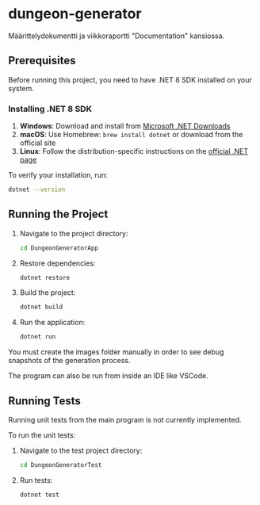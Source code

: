 # dungeon-generator

Määrittelydokumentti ja viikkoraportti "Documentation" kansiossa.

## Prerequisites

Before running this project, you need to have .NET 8 SDK installed on your system.

### Installing .NET 8 SDK

1. **Windows**: Download and install from [Microsoft .NET Downloads](https://dotnet.microsoft.com/en-us/download/dotnet/8.0)
2. **macOS**: Use Homebrew: `brew install dotnet` or download from the official site
3. **Linux**: Follow the distribution-specific instructions on the [official .NET page](https://docs.microsoft.com/en-us/dotnet/core/install/linux)

To verify your installation, run:
```bash
dotnet --version
```

## Running the Project

1. Navigate to the project directory:
   ```bash
   cd DungeonGeneratorApp
   ```

2. Restore dependencies:
   ```bash
   dotnet restore
   ```

3. Build the project:
   ```bash
   dotnet build
   ```

4. Run the application:
   ```bash
   dotnet run
   ```

You must create the images folder manually in order to see debug snapshots of the generation process.

The program can also be run from inside an IDE like VSCode.

## Running Tests

Running unit tests from the main program is not currently implemented.

To run the unit tests:

1. Navigate to the test project directory:
   ```bash
   cd DungeonGeneratorTest
   ```

2. Run tests:
   ```bash
   dotnet test
   ```